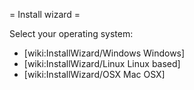 = Install wizard =

Select your operating system:

 * [wiki:InstallWizard/Windows Windows]
 * [wiki:InstallWizard/Linux Linux based]
 * [wiki:InstallWizard/OSX Mac OSX]
